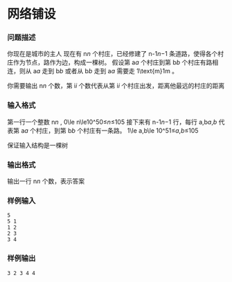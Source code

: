 # 网络铺设



### 问题描述

你现在是城市的主人
现在有 n*n* 个村庄，已经修建了 n-1*n*−1 条道路，使得各个村庄作为节点，路作为边，构成一棵树。
假设第 a*a* 个村庄到第 b*b* 个村庄有路相连，则从 a*a* 走到 b*b* 或者从 b*b* 走到 a*a* 需要走 1\text{m}1m 。

你需要输出 n*n* 个数，第 i*i* 个数代表从第 i*i* 个村庄出发，距离他最远的村庄的距离

### 输入格式

第一行一个整数 n*n* , 0\le n\le10^50≤*n*≤105
接下来有 n-1*n*−1 行，每行 a,b*a*,*b* 代表第 a*a* 个村庄，到第 b*b* 个村庄有一条路。
1\le a,b\le 10^51≤*a*,*b*≤105

保证输入结构是一棵树

### 输出格式

输出一行 n*n* 个数，表示答案

### 样例输入

```
5
5 1
1 2
2 3
3 4
```



### 样例输出

```
3 2 3 4 4
```